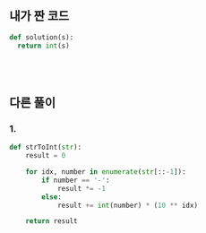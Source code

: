## 내가 짠 코드
```python
def solution(s):
  return int(s)
```
<br><br>

## 다른 풀이
### 1.
```python
def strToInt(str):
    result = 0

    for idx, number in enumerate(str[::-1]):
        if number == '-':
            result *= -1
        else:
            result += int(number) * (10 ** idx)

    return result
```
<br><br>
